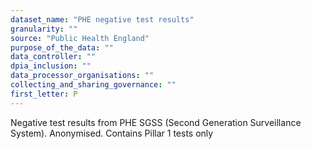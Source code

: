 ```yaml
---
dataset_name: "PHE negative test results"
granularity: ""
source: "Public Health England"
purpose_of_the_data: ""
data_controller: ""
dpia_inclusion: ""
data_processor_organisations: ""
collecting_and_sharing_governance: ""
first_letter: P
---
```

Negative test results from PHE SGSS (Second Generation Surveillance System). Anonymised. Contains Pillar 1 tests only